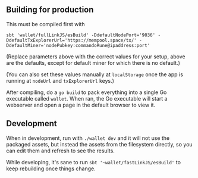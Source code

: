 ## Building for production

This must be compiled first with

```
sbt 'wallet/fullLinkJS/esBuild' -DdefaultNodePort='9036' -DdefaultTxExplorerUrl='https://mempool.space/tx/' -DdefaultMiner='nodePubkey:commandoRune@ipaddress:port'
```

(Replace parameters above with the correct values for your setup, above are the defaults, except for default miner for which there is no default.)

(You can also set these values manually at `localStorage` once the app is running at `nodeUrl` and `txExplorerUrl` keys.)

After compiling, do a `go build` to pack everything into a single Go executable called `wallet`. When ran, the Go executable will start a webserver and open a page in the default browser to view it.

## Development

When in development, run with `./wallet dev` and it will not use the packaged assets, but instead the assets from the filesystem directly, so you can edit them and refresh to see the results.

While developing, it's sane to run `sbt '~wallet/fastLinkJS/esBuild'` to keep rebuilding once things change.
